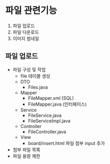 # 파일 관련기능
1. 파일 업로드
2. 파일 다운로드
3. 이미지 썸네일

## 파일 업로드
- 파일 구성 및 작업
    - file 테이블 생성
    - DTO
        - Files.java
    - Mapper
        - FileMapper.xml   (SQL)
        - FileMapper.java  (인터페이스)
    - Service
        - FileService.java
        - FileServiceImpl.java
    - Controller
        - FileController.java
    - View
        - board/insert.html
            파일 첨부 input 추가
- 첨부 파일 목록
- 파일 용량 제한